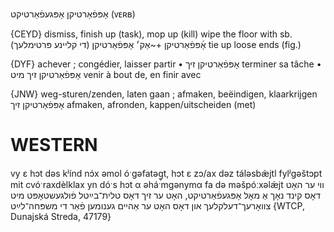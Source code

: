 אָפּפֿאַרטיקן
אָפּגעפֿאַרטיקט
(ᴠᴇʀʙ)

{CEYD}
dismiss, finish up (task), mop up (kill)
wipe the floor with sb. אָ֜פּפֿאַרטיקן +~אַק׳
 אָפּפֿאַרטיקן (די קליינע פּרטימלעך)
tie up loose ends (fig.)

{DYF}
achever ; congédier, laisser partir
• אָפּפֿאַרטיקן זיך terminer sa tâche
• אָפּפֿאַרטיקן זיך מיט venir à bout de, en finir avec

{JNW}
weg-sturen/zenden, laten gaan ; afmaken, beëindigen, klaarkrijgen
אָפּפֿאַרטיקן זיך
afmaken, afronden, kappen/uitscheiden (met)

WESTERN
========

vy ɛ hɔt dəs kʲínd nɔ́x əmol óˑgəfatəg̥t, hɔt ɛ zɔ/ax dəz táləsbæ̀jtl fylʲgəštɔpt mit cvóˑraxdèlklax yn dóˑs hɔt α əháˑmgənymα fa də məšpóːxəlæ̀jt ווי ער האָט דאָס קינד נאָך אַ מאָל אָפּגעפֿאַרטיקט, האָט ער זיך דאָס טלית־בײַטל פֿולגעשטאָפּט מיט צוואָרעך־דעלקלעך און דאָס האָט ער אַהיים גענומען פֿאַר די משפּחה־לײַט {WTCP, Dunajská Streda, 47179}
